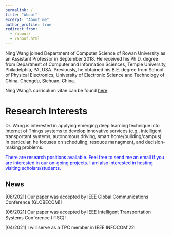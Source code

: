 ```yaml
---
permalink: /
title: "About"
excerpt: "About me"
author_profile: true
redirect_from: 
  - /about/
  - /about.html
---
```


Ning Wang joined Department of Computer Science of Rowan University as an Assistant Professor in September 2018. He received his Ph.D. degree from Department of Computer and Information Sciences, Temple University, Philadelphia, PA, USA. Previously, he obtained his B.E. degree from School of Physical Electronics, University of Electronic Science and Technology of China, Chengdu, Sichuan, China.

Ning Wang’s curriculum vitae can be found [here](CV_Ning_Wang.pdf).


Research Interests
======
Dr. Wang is interested in applying emerging deep learning technique into Internet of Things systems to develop innovative services (e.g., intelligent transportant systems, autonomous driving, smart home/building/campus). In particular, he focuses on scheduling, resouce managment, and decision-making problems. 


 <span style="color:blue"> There are research positions available. Feel free to send me an email if you are interested in our on-going projects. I am also interested in hosting visiting scholars/students. </span>

News
------
[08/2021] Our paper was accepted by IEEE Global Communications Conference (GLOBECOM)!

[06/2021] Our paper was accepted by IEEE Intelligent Transportation Systems Conference (ITSC)!

[04/2021] I will serve as a TPC member in IEEE INFOCOM'22!
